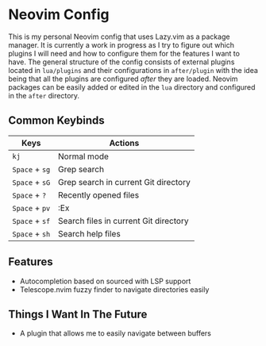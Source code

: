 # Neovim Config
This is my personal Neovim config that uses Lazy.vim as a package manager. It is currently a work in progress as I try to figure out which plugins I will need and how to configure them for the features I want to have. The general structure of the config consists of external plugins located in `lua/plugins` and their configurations in `after/plugin` with the idea being that all the plugins are configured *after* they are loaded. Neovim packages can be easily added or edited in the `lua` directory and configured in the `after` directory.

## Common Keybinds
| Keys | Actions |
|-----------------|------------------|
| `kj` | Normal mode |
| `Space` + `sg`  | Grep search |
| `Space` + `sG`  | Grep search in current Git directory |
| `Space` + `?`  | Recently opened files |
| `Space` + `pv` | :Ex |
| `Space` + `sf` | Search files in current Git directory |
| `Space` + `sh` | Search help files |

## Features
- Autocompletion based on sourced with LSP support
- Telescope.nvim fuzzy finder to navigate directories easily

## Things I Want In The Future
- A plugin that allows me to easily navigate between buffers
